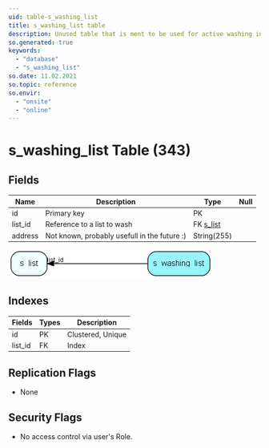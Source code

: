 ```yaml
---
uid: table-s_washing_list
title: s_washing_list table
description: Unused table that is ment to be used for active washing in spm v2
so.generated: true
keywords:
  - "database"
  - "s_washing_list"
so.date: 11.02.2021
so.topic: reference
so.envir:
  - "onsite"
  - "online"
---
```


# s\_washing\_list Table (343)

## Fields

| Name | Description | Type | Null |
|------|-------------|------|:----:|
|id|Primary key|PK| |
|list\_id|Reference to a list to wash|FK [s_list](s-list.md)| |
|address|Not known, probably usefull in the future :)|String(255)| |


![s_washing_list table relationship diagram](./media/s_washing_list.png)

## Indexes

| Fields | Types | Description |
|--------|-------|-------------|
|id |PK |Clustered, Unique |
|list\_id |FK |Index |

## Replication Flags

* None

## Security Flags

* No access control via user's Role.

